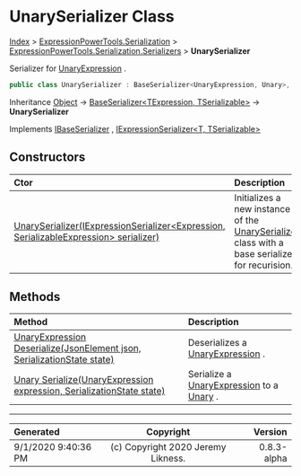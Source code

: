 ﻿# UnarySerializer Class

[Index](../index.md) > [ExpressionPowerTools.Serialization](ExpressionPowerTools.Serialization.a.md) > [ExpressionPowerTools.Serialization.Serializers](ExpressionPowerTools.Serialization.Serializers.n.md) > **UnarySerializer**

Serializer for [UnaryExpression](https://docs.microsoft.com/dotnet/api/system.linq.expressions.unaryexpression) .

```csharp
public class UnarySerializer : BaseSerializer<UnaryExpression, Unary>, IExpressionSerializer<UnaryExpression, Unary>, IBaseSerializer
```

Inheritance [Object](https://docs.microsoft.com/dotnet/api/system.object) → [BaseSerializer&lt;TExpression, TSerializable>](ExpressionPowerTools.Serialization.Serializers.BaseSerializer`2.cs.md) → **UnarySerializer**

Implements  [IBaseSerializer](ExpressionPowerTools.Serialization.Signatures.IBaseSerializer.i.md) ,  [IExpressionSerializer&lt;T, TSerializable>](ExpressionPowerTools.Serialization.Signatures.IExpressionSerializer`2.i.md) 

## Constructors

| Ctor | Description |
| :-- | :-- |
| [UnarySerializer(IExpressionSerializer&lt;Expression, SerializableExpression> serializer)](ExpressionPowerTools.Serialization.Serializers.UnarySerializer.ctor.md#unaryserializeriexpressionserializerexpression-serializableexpression-serializer) | Initializes a new instance of the [UnarySerializer](ExpressionPowerTools.Serialization.Serializers.UnarySerializer.cs.md) class with a            base serializer for recurision. |
## Methods

| Method | Description |
| :-- | :-- |
| [UnaryExpression Deserialize(JsonElement json, SerializationState state)](ExpressionPowerTools.Serialization.Serializers.UnarySerializer.Deserialize.m.md) | Deserializes a [UnaryExpression](https://docs.microsoft.com/dotnet/api/system.linq.expressions.unaryexpression) . |
| [Unary Serialize(UnaryExpression expression, SerializationState state)](ExpressionPowerTools.Serialization.Serializers.UnarySerializer.Serialize.m.md) | Serialize a [UnaryExpression](https://docs.microsoft.com/dotnet/api/system.linq.expressions.unaryexpression) to a [Unary](ExpressionPowerTools.Serialization.Serializers.Unary.cs.md) . |

---

| Generated | Copyright | Version |
| :-- | :-: | --: |
| 9/1/2020 9:40:36 PM | (c) Copyright 2020 Jeremy Likness. | 0.8.3-alpha |
